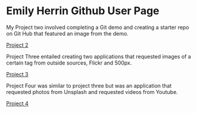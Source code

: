 # Emily Herrin Github User Page

My Project two involved completing a Git demo and creating a starter repo on Git Hub that featured an image from the demo.

[Project 2](https://uo-cit.github.io/p2-17S-eherrin/)

Project Three entailed creating two applications that requested images of a certain tag from outside sources, Flickr and 500px.

[Project 3](https://uo-cit.github.io/p3-17s-eherrin/)


Project Four was similar to project three but was an application that requested photos from Unsplash and requested videos from Youtube.

[Project 4](https://uo-cit.github.io/p4-17s-eherrin/)
